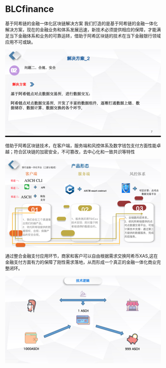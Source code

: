 # BLCfinance
基于阿希链的金融一体化区块链解决方案
我们打造的是基于阿希链的金融一体化解决方案，现在的金融业务和体系发展迅速，新技术必须提供相应的保障，才能满足当下金融体系和业务的可靠运转，借助于阿希区块链的技术在当下金融银行领域应用不可或缺。

![image](https://github.com/Linblc/BLCfinance/blob/master/images/3.png)

借助于阿希区块链技术，在客户端，服务端和风控体系及数字钱包支付方面性能卓越；符合区块链的加密安全，不可篡改，去中心化和一致共识等特性

![image](https://github.com/Linblc/BLCfinance/blob/master/images/1.png)

通过整合金融支付应用环节，商家和客户可以自由根据需求交换阿希币XAS,这在金融支付方面有力的保障了刚性需求落地，从而形成一个真正的金融一体化商业完整闭环。

![image](https://github.com/Linblc/BLCfinance/blob/master/images/2.png)

